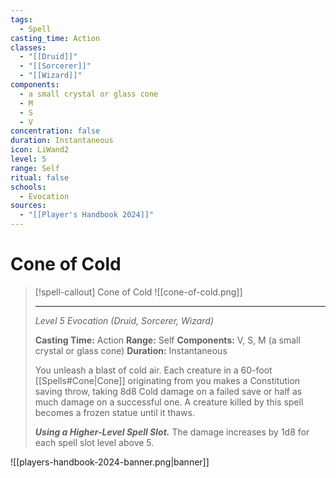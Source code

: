 ```yaml
---
tags:
  - Spell
casting_time: Action
classes:
  - "[[Druid]]"
  - "[[Sorcerer]]"
  - "[[Wizard]]"
components:
  - a small crystal or glass cone
  - M
  - S
  - V
concentration: false
duration: Instantaneous
icon: LiWand2
level: 5
range: Self
ritual: false
schools:
  - Evocation
sources:
  - "[[Player's Handbook 2024]]"
---
```


# Cone of Cold

>[!spell-callout] Cone of Cold
>![[cone-of-cold.png]]
>
>---
>_Level 5 Evocation (Druid, Sorcerer, Wizard)_
>
>**Casting Time:** Action
>**Range:** Self
>**Components:** V, S, M (a small crystal or glass cone)
>**Duration:** Instantaneous
>
>You unleash a blast of cold air. Each creature in a 60-foot [[Spells#Cone\|Cone]] originating from you makes a Constitution saving throw, taking 8d8 Cold damage on a failed save or half as much damage on a successful one. A creature killed by this spell becomes a frozen statue until it thaws.
>
>**_Using a Higher-Level Spell Slot._** The damage increases by 1d8 for each spell slot level above 5.


![[players-handbook-2024-banner.png|banner]]
